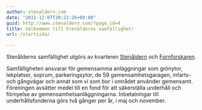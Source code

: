 ```yaml
---
author: stenaldern.com
date: "2011-12-07T20:22:26+00:00"
guid: http://www.stenaldern.com/?page_id=4
title: Välkommen till Stenålderns samfällighet!
url: /startsida/

---
```

Stenålderns samfällighet utgörs av kvarteren [Stenåldern](/info/karta "Karta") och [Fornforskaren](/info/karta "Karta").

Samfälligheten ansvarar för gemensamma anläggningar som grönytor, lekplatser, soprum, parkeringsytor, de 59 gemensamhetsgaragen, infarts- och gångvägar och annat som vi som bor i området använder gemensamt. Föreningen avsätter medel till en fond för att säkerställa underhåll och förnyelse av gemensamhetsanläggningarna. Inbetalningar till underhållsfonderna görs två gånger per år, i maj och november.
